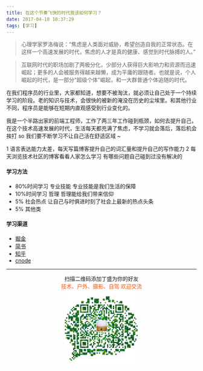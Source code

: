 ```yaml
---
title: 在这个节奏飞快的时代我该如何学习？
date: 2017-04-10 10:37:29
tags: [学习]
---
```

> 心理学家罗洛梅说：“焦虑是人类面对威胁，希望创造自我的正常状态。在这样一个高速发展的时代，焦虑的人才是真的健康、感觉到时代脉搏的人。”



> 互联网时代的职场加剧了两极分化，少部分人获得巨大影响力和资源而迅速崛起；更多的人会被服务得越来越懒，成为平庸的跟随者。也就是说，个人崛起的时代，是一部分“超级个体”崛起，和一大群普通个体追随的时代。
 
<!--more-->
 

在我们程序员的行业里，大家都知道，想要不被淘汰，就必须让自己处于一个持续学习的阶段。老的知识与技术，会很快的被新的淹没在历史的尘埃里。和其他行业不同，程序员是能够在短期内直观感受到行业变化的。

我是一个半路出家的前端工程师，工作了两三年工作碰到瓶颈，如何去提升自己，在这个技术高速发展的时代，生活每天都充满了焦虑，不学习就会落后，落后机会挨打 so 我们要不断学习不让自己活在舒适区域 ~

1 语言表达能力太差，每天写篇博客提升自己的词汇量和提升自己的写作能力
2 每天浏览技术社区的博客看看人家怎么学习 有哪些问题自己碰到过没有解决的


#### 学习方法
* 80%时间学习 专业技能 专业技能是我们生活的保障
* 10%时间学习 哲理 哲理能给我们带来信仰
* 5% 社会热点 让自己与时俱进时刻了社会上最新的热点头条
* 5% 其他类


#### 学习渠道
* [掘金](https://juejin.im/timeline)
* [简书](http://www.jianshu.com/)
* [知乎](https://www.zhihu.com/)
* [cnode](https://cnodejs.org/)


<!-- >当我决定成为一名程序员的时候，我对自己是没有多少自信的。
虽然我的专业是和计算机相关，但是作为一名学渣，眼睁睁的看着大神都是自己的同学，自己那点微薄的基础真的给不了我多少底气。毕业之前我也没有想过自己会走上程序员的道路并且以此为生。
作为一个学渣，有一个特点就是，很难一瞬间就决定自己未来的路是什么样的，并且坚定不移的走下去，中间总会遇到各种各样的变故，让自己的未来摇摆不定。
最开始的时候我不知道自己要成为哪个方向上的程序员。
学过c语言，不过也仅仅只是能够写一点简单的练习题，能够应付期末考试，并没有任何想法会在工作中使用。
c++也学过，我依稀记得当初上课的时候，心想这老师讲的真好，居然连我这个不听课的人也能略懂一二，但是因为太难理解，死在了面向对象上。
再后来还学过c#，当时的老师给我们讲c#被很多人不看好，但是他用他的个人魅力成功忽悠了一群学霸到他的实验室，学些c#。
甚至差点学Object-c。Object-c的老师，是一个胖胖的老师，第一节课就给我讲了一个做苹果开发人才难求的故事。说他的学生，只懂Object-c的基本语法，被某企业以8000员的高薪聘请，并且寄予他学习机会。当时已经对毕业的薪资有了一点粗浅的认识，因此我的第一反应是这老师在吹牛逼，甚至不削一顾，也以为这样，后来都逃课了。直到毕业之后，班上出现几个搞苹果开发的高富帅，我才知道，这老师并没有吹牛。
快要大四的时候，我才幡然醒悟，这样玩下去不行，工作都找不到了。了解了很多，听说java很流行，工作很好找，于是找了很多资源，下载了李兴华老师的java视频教程，开始学习。可是每段视频至少有40分钟，光是基础就有100多集，到最后还有3大流氓框架的几十集，然后才是web实战开发，我一下子就被吓到了，我的天，要毕业了，来不及了。抱着诚惶诚恐的心态，学习了50多集，坚持不下去了。
后来有个人跑来跟我说，php简单，上手快。经过多方资源分析，最后锁定了php100的网站，上面有免费的视频教程。可是，前三集将开发环境配置，我就直接受不了了，因为听不懂。
没错，学渣就是这么容易半途而废，一事无成。
机缘巧合之下，乱点点到了miaov课堂的官方网站，那个时候的网站还是老版本，可是炫酷的动画有点吸引人，再看了看免费视频，卧槽，这老师讲的可以，我还听得懂，经过长期的心理挣扎之后，下定决心要学点东西，就花光所有积蓄，买了他们的视频光碟。[坑爹的是，现在只需要100块钱就能成为会员，那个时候从牙缝里面挤出来的钱，吃了多少个月的泡面我都记不清了，我那个气啊]。
视频很好，讲的是html，css，和js，卧槽，这东西可以，不需要学习无穷无尽的基础知识就能在网页上搞出一些东西来，不用配置我翻来覆去搞不明白的环境配置。看着这个视频列表，我甚至自信在看完这段视频之后，就立马化身前端大神，无所不能。带着这样的幻想，开始走向了立志成为前端工程师的道路。
但是故事到这里，你认为我会顺理成章的努力，然后成为一名合格的程序员，那你就对学渣太不了解了。
事情并未有什么顺利可言。作为一名学渣，有太多的性格弱点。爱幻想。我幻想有一个莫名其妙的神奇的机会，让我从此化身高富帅，迎娶白富美，出任CEO，走向人生巅峰。好高骛远。这个知识点还没有掌握，已经迫不及待的想去学习另外一个知识点。自控力弱，难以合理管理自己的时间等等。虽然后来找到了一份工作，我甚至认为我不需要在继续学习了。因此工作了一年，依然是一个学渣，虽然能够处理工作的内容，但是却少有进步。
有的时候，醒悟总是需要一些契机的。当我还在埋头lol的时候，周围同学的薪水已经陆续破万，那些远走北京的同学，更是让我望尘莫及。后来听了很多故事，加上人也不是读书时候那么肆无忌惮的浪费时间，开始疯狂学习很多东西。可是学渣本质上很多东西是难以改变的，比如好高骛远。学习并不是那么顺利。甚至被很多从未听说过的东西吓到了。bootstrap，angularjs，requirejs, gulp,seajs, gruntjs，sass, less, 什么性能检测，单元检测，什么模块化，什么mvvm，什么nodejs，git。就连编辑器都那么陌生那么高大上，什么Sublime，什么vim，一大堆从来没有听说过的东西。我就想疯狂的学习这些东西，可是一个东西也没有掌握好。
在朋友的介绍下，在北京找到了一份工作。很多新奇的东西，我也第一次意识到英语是那么的重要，可是一个学渣英语又能好到哪里去呢？单词量还没有初中的时候高呢。
我学了很多东西，也忘了很多东西，最后可以说是什么也没有学到，我收藏了大量的文章，学习网址，然而并没有什么用。虽然来了北京，可是这边的大神太多了，我的同学作为一个大神被人尊敬，而我却任然是一个学渣连自己都觉得自己抬不起头来。后来组长找我谈话，他说希望我能主动点，多多练习，让那些似懂非懂的东西能够熟练起来。不要步子迈太大。
我内心是痛苦的，当一个学渣混迹在大神堆里，感觉哪里都不适应。后来认真想了很多，也跟同学聊了很多，该怎么学习。我找到了2个关键词。
  ● 基础
  ● 慢下来
我开始去认真阅读《Javascript高级编程》，对于我这个长期通过视频教程吸收知识的人来说，通过读书来吸收知识无疑是痛苦的。我甚至诧异原来以前的自己连javascript由哪三大部分组成都不知道，原来自己连基本数据类型和引用数据类型都没有搞清楚，更别说什么作用域链，原型链这些东西了。
我开始尝试记笔记，我把学到的东西都及时的整理成笔记，保存在github中，我现在甚至认为，只有自己最后记了笔记的东西，才是真正的被我掌握的知识。
我开始尝试写博文，把自己的笔记，整理出来，写成一篇文章，当然这会花掉我很多时间，但是却能够让我更加透彻的掌握知识点。
当然，我还必须做大量的练习，并不是别人的文章我看懂了就算学到了，大量的练习必不可少。我也慢慢的感受到了练习带来的好处，那种得心应手的感觉，是以前没有过的。
我希望以后的自己能够一步一步脚踏实地的学习，外面有大量的知识我没有掌握，就连我几年前买的miaov视频如今都已经出了好多好多的视频，我的电脑都已经装不下，我也没有那么多时间去学习那么多的东西。
我希望自己以后能够掌握一门后台语言，然后自己写一个自己的网站。
总之，毕业3年之后的今天，我希望自己能够从0开始，脚踏实地慢慢来，一切都还来得及。
 -->

-------

<div  align=center>
    <center> 扫描二维码添加丁盛为你的好友</center ><center><font color=#f75000 size=>技术、户外、摄影、自驾 欢迎交流</font><center><img width='40%' align='center' src='/uploads/wechat-qcode.jpg
'>
</div>


